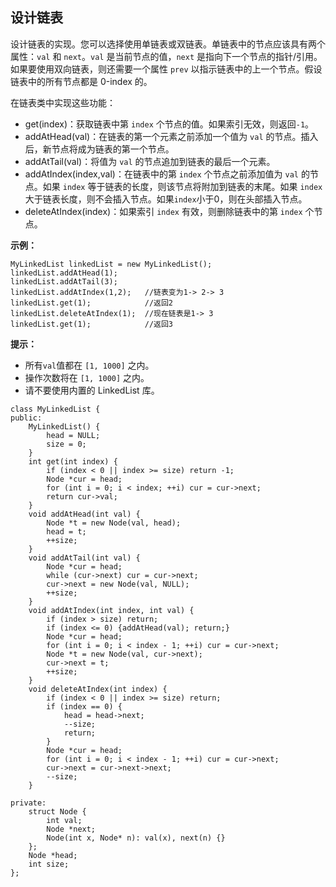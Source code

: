 ## 设计链表

设计链表的实现。您可以选择使用单链表或双链表。单链表中的节点应该具有两个属性：`val` 和 `next`。`val` 是当前节点的值，`next` 是指向下一个节点的指针/引用。如果要使用双向链表，则还需要一个属性 `prev` 以指示链表中的上一个节点。假设链表中的所有节点都是 0-index 的。

在链表类中实现这些功能：

- get(index)：获取链表中第 `index` 个节点的值。如果索引无效，则返回`-1`。
- addAtHead(val)：在链表的第一个元素之前添加一个值为 `val` 的节点。插入后，新节点将成为链表的第一个节点。
- addAtTail(val)：将值为 `val` 的节点追加到链表的最后一个元素。
- addAtIndex(index,val)：在链表中的第 `index` 个节点之前添加值为 `val`  的节点。如果 `index` 等于链表的长度，则该节点将附加到链表的末尾。如果 `index` 大于链表长度，则不会插入节点。如果`index`小于0，则在头部插入节点。
- deleteAtIndex(index)：如果索引 `index` 有效，则删除链表中的第 `index` 个节点。

 

**示例：**

```
MyLinkedList linkedList = new MyLinkedList();
linkedList.addAtHead(1);
linkedList.addAtTail(3);
linkedList.addAtIndex(1,2);   //链表变为1-> 2-> 3
linkedList.get(1);            //返回2
linkedList.deleteAtIndex(1);  //现在链表是1-> 3
linkedList.get(1);            //返回3
```

 

**提示：**

- 所有`val`值都在 `[1, 1000]` 之内。
- 操作次数将在  `[1, 1000]` 之内。
- 请不要使用内置的 LinkedList 库。

```
class MyLinkedList {
public:
    MyLinkedList() {
        head = NULL;
        size = 0;
    }
    int get(int index) {
        if (index < 0 || index >= size) return -1;
        Node *cur = head;
        for (int i = 0; i < index; ++i) cur = cur->next;
        return cur->val;
    }
    void addAtHead(int val) {
        Node *t = new Node(val, head);
        head = t;
        ++size;
    }
    void addAtTail(int val) {
        Node *cur = head;
        while (cur->next) cur = cur->next;
        cur->next = new Node(val, NULL);
        ++size;
    }
    void addAtIndex(int index, int val) {
        if (index > size) return;
        if (index <= 0) {addAtHead(val); return;}
        Node *cur = head;
        for (int i = 0; i < index - 1; ++i) cur = cur->next;
        Node *t = new Node(val, cur->next);
        cur->next = t;
        ++size;
    }
    void deleteAtIndex(int index) {
        if (index < 0 || index >= size) return;
        if (index == 0) {
            head = head->next;
            --size;
            return;
        }
        Node *cur = head;
        for (int i = 0; i < index - 1; ++i) cur = cur->next;
        cur->next = cur->next->next;
        --size;
    }
    
private:
    struct Node {
        int val;
        Node *next;
        Node(int x, Node* n): val(x), next(n) {}
    };
    Node *head;
    int size;
};
```

